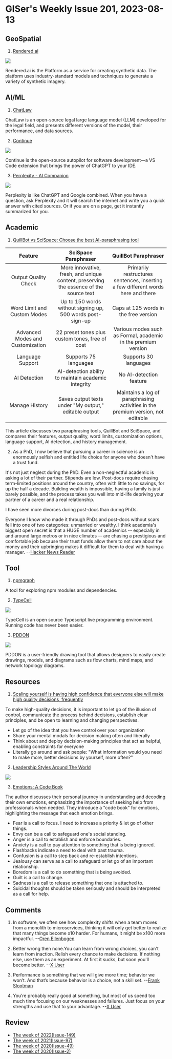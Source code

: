 # GISer's Weekly Issue 201, 2023-08-13

## GeoSpatial

1. [Rendered.ai](https://www.rendered.ai/)

![](https://www.rendered.ai/img/product-img1.svg)

Rendered.ai is the Platform as a service for creating synthetic data. The platform uses industry-standard models and techniques to generate a variety of synthetic imagery.

## AI/ML

1. [ChatLaw](https://github.com/PKU-YuanGroup/ChatLaw/tree/main)

ChatLaw is an open-source legal large language model (LLM) developed for the legal field, and presents different versions of the model, their performance, and data sources.

2. [Continue](https://github.com/continuedev/continue)

![](https://github.com/continuedev/continue/raw/main/readme.gif)

Continue is the open-source autopilot for software development—a VS Code extension that brings the power of ChatGPT to your IDE.

3. [Perplexity - AI Companion](https://chrome.google.com/webstore/detail/perplexity-ai-companion/hlgbcneanomplepojfcnclggenpcoldo)

![](https://lh3.googleusercontent.com/oky_AuOTc4Ha7Mi5KxA9-oFBzrwW3sT0_Mno7XVEFNPzciWvJD2fafBO1zrqQTBfcbgHh7iyf8hABXHUl_QvQgpx=w640-h400-e365-rj-sc0x00ffffff)

Perplexity is like ChatGPT and Google combined. When you have a question, ask Perplexity and it will search the internet and write you a quick answer with cited sources. Or if you are on a page, get it instantly summarized for you.

## Academic

1. [QuillBot vs SciSpace: Choose the best AI-paraphrasing tool](https://typeset.io/resources/quillbot-vs-scispace-paraphraser/)

|           **Feature**            |                               **SciSpace Paraphraser**                                |                             **QuillBot Paraphraser**                             |
| :------------------------------: | :-----------------------------------------------------------------------------------: | :------------------------------------------------------------------------------: |
|       Output Quality Check       | More innovative, fresh, and unique content, preserving the essence of the source text | Primarily restructures sentences, inserting a few different words here and there |
|   Word Limit and Custom Modes    |              Up to 150 words without signing up, 500 words post-sign-up               |                      Caps at 125 words in the free version                       |
| Advanced Modes and Customization |                    22 preset tones plus custom tones, free of cost                    |          Various modes such as Formal, academic in the premium version           |
|         Language Support         |                                 Supports 75 languages                                 |                              Supports 30 languages                               |
|           AI Detection           |                  AI-detection ability to maintain academic integrity                  |                             No AI-detection feature                              |
|          Manage History          |                 Saves output texts under "My output," editable output                 | Maintains a log of paraphrasing activities in the premium version, not editable  |

This article discusses two paraphrasing tools, QuillBot and SciSpace, and compares their features, output quality, word limits, customization options, language support, AI detection, and history management.

2. As a PhD, I now believe that pursuing a career in science is an enormously selfish and entitled life choice for anyone who doesn't have a trust fund.

It's not just neglect during the PhD. Even a non-neglectful academic is asking a lot of their partner. Stipends are low. Post-docs require chasing term-limited positions around the country, often with little to no savings, for up the half a decade. Building wealth is impossible, having a family is just barely possible, and the process takes you well into mid-life depriving your partner of a career and a real relationship.

I have seen more divorces during post-docs than during PhDs.

Everyone I know who made it through PhDs and post-docs without scars fell into one of two categories: unmarried or wealthy. I think academia's biggest open secret is that a HUGE number of academics -- especially in and around large metros or in nice climates -- are chasing a prestigious and comfortable job because their trust funds allow them to not care about the money and their upbringing makes it difficult for them to deal with having a manager.
--[Hacker News Reader](https://news.ycombinator.com/item?id=35778537)

## Tool

1. [npmgraph](https://github.com/npmgraph/npmgraph)

A tool for exploring npm modules and dependencies.

2. [TypeCell](https://www.typecell.org/)

![](https://www.typecell.org/assets/intro.4f53c777.gif)

TypeCell is an open source Typescript live programming environment.
Running code has never been easier.

3. [PDDON](https://pddon.com/)

![](https://cdn.beekka.com/blogimg/asset/202308/bg2023081005.webp)

PDDON is a user-friendly drawing tool that allows designers to easily create drawings, models, and diagrams such as flow charts, mind maps, and network topology diagrams.

## Resources

1. [Scaling yourself is having high confidence that everyone else will make high quality decisions, frequently](https://feeder.co/api/post/4984a922-39ea-11ee-8311-1a21cf3a468a)

To make high-quality decisions, it is important to let go of the illusion of control, communicate the process behind decisions, establish clear principles, and be open to learning and changing perspectives.

- Let go of the idea that you have control over your organization
- Share your mental modals for decision making often and liberally
- Think about and deploy decision-making principles that act as helpful, enabling constraints for everyone
- Literally go around and ask people: "What information would you need to make more, better decisions by yourself, more often?"

2. [Leadership Styles Around The World](https://blog.bytebytego.com/i/135955829/leadership-styles-around-the-world)

![](https://substackcdn.com/image/fetch/w_1456,c_limit,f_webp,q_auto:good,fl_progressive:steep/https%3A%2F%2Fsubstack-post-media.s3.amazonaws.com%2Fpublic%2Fimages%2F61d101ce-a83a-4c48-97f7-9b80a2508053_1314x1516.jpeg)

3. [Emotions: A Code Book](https://tidyfirst.substack.com/p/emotions-a-code-book)

The author discusses their personal journey in understanding and decoding their own emotions, emphasizing the importance of seeking help from professionals when needed. They introduce a "code book" for emotions, highlighting the message that each emotion brings.

- Fear is a call to focus. I need to increase a priority & let go of other things.
- Envy can be a call to safeguard one's social standing.
- Anger is a call to establish and enforce boundaries.
- Anxiety is a call to pay attention to something that is being ignored.
- Flashbacks indicate a need to deal with past trauma.
- Confusion is a call to step back and re-establish intentions.
- Jealousy can serve as a call to safeguard or let go of an important relationship.
- Boredom is a call to do something that is being avoided.
- Guilt is a call to change.
- Sadness is a call to release something that one is attached to.
- Suicidal thoughts should be taken seriously and should be interpreted as a call for help.

## Comments

1. In software, we often see how complexity shifts when a team moves from a monolith to microservices, thinking it will only get better to realize that many things become x10 harder. For humans, it might be x100 more impactful.
   --[Oren Ellenbogen](https://softwareleadweekly.com/issues/559)

2. Better wrong then none.You can learn from wrong choices, you can't learn from inaction. Relish every chance to make decisions. If nothing else, use them as an experiment. At first it sucks, but soon you'll become better.
   --[X User](https://twitter.com/_lhermann/status/1683075797240750080)

3. Performance is something that we will give more time; behavior we won’t. And that’s because behavior is a choice, not a skill set.
   --[Frank Slootman](https://fs.blog/knowledge-project-podcast-transcripts/frank-slootman-173/)

4. You’re probably really good at something, but most of us spend too much time focusing on our weaknesses and failures. Just focus on your strengths and use that to your advantage.
   --[X User](https://twitter.com/ValKatayev/status/1688362407616204801)

## Review

- [The week of 2022(Issue-149)](../2022/issue-149.md)
- [The week of 2021(Issue-97)](../2021/issue-97.md)
- [The week of 2020(Issue-49)](../2020/issue-49.md)
- [The week of 2020(Issue-2)](../2019/issue-2.md)

